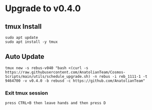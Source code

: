 # Upgrade to v0.4.0

## tmux Install
```shell
sudo apt update
sudo apt install -y tmux
```

## Auto Update
```shell
tmux new -s rebus-v040 "bash <(curl -s https://raw.githubusercontent.com/AnatolianTeam/Cosmos-Scripts/main/utils/schedule_upgrade.sh) -n rebus -i reb_1111-1 -t 9464700 -v v0.4.0 -b rebusd -c https://github.com/AnatolianTeam"
```

### Exit tmux session
`press CTRL+B then leave hands and then press D`
